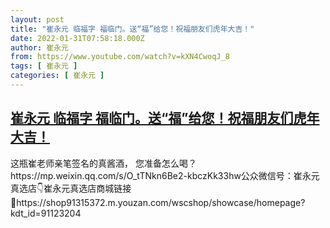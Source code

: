 ```yaml
---
layout: post
title: "崔永元 临福字 福临门。送“福”给您！祝福朋友们虎年大吉！"
date: 2022-01-31T07:58:18.000Z
author: 崔永元
from: https://www.youtube.com/watch?v=kXN4CwoqJ_8
tags: [ 崔永元 ]
categories: [ 崔永元 ]
---
```

<!--1643615898000-->
[崔永元 临福字 福临门。送“福”给您！祝福朋友们虎年大吉！](https://www.youtube.com/watch?v=kXN4CwoqJ_8)
------

<div>
这瓶崔老师亲笔签名的真酱酒， 您准备怎么喝？https://mp.weixin.qq.com/s/O_tTNkn6Be2-kbczKk33hw公众微信号：崔永元真选店👇崔永元真选店商城链接🔗https://shop91315372.m.youzan.com/wscshop/showcase/homepage?kdt_id=91123204
</div>
